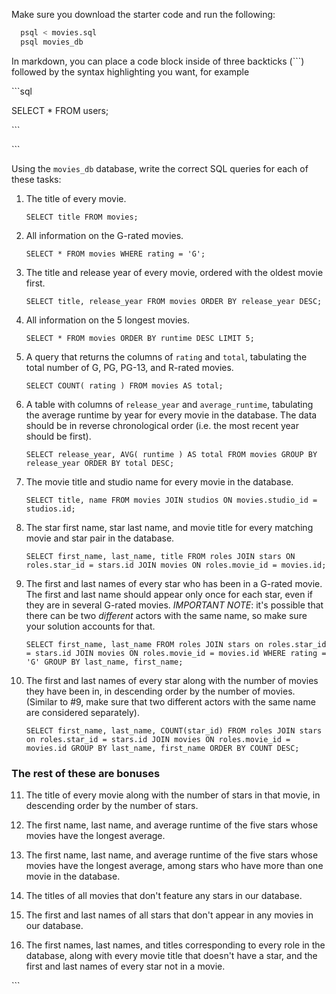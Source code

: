 Make sure you download the starter code and run the following:

```sh
  psql < movies.sql
  psql movies_db
```

In markdown, you can place a code block inside of three backticks (```) followed by the syntax highlighting you want, for example

\```sql

SELECT \* FROM users;

\```


\```

Using the `movies_db` database, write the correct SQL queries for each of these tasks:

1.  The title of every movie.

        SELECT title FROM movies;

2.  All information on the G-rated movies.

        SELECT * FROM movies WHERE rating = 'G';

3.  The title and release year of every movie, ordered with the
    oldest movie first.
    
        SELECT title, release_year FROM movies ORDER BY release_year DESC;
    
4.  All information on the 5 longest movies.

        SELECT * FROM movies ORDER BY runtime DESC LIMIT 5;

5.  A query that returns the columns of `rating` and `total`, tabulating the
    total number of G, PG, PG-13, and R-rated movies.

        SELECT COUNT( rating ) FROM movies AS total;

6.  A table with columns of `release_year` and `average_runtime`,
    tabulating the average runtime by year for every movie in the database. The data should be in reverse chronological order (i.e. the most recent year should be first).

        SELECT release_year, AVG( runtime ) AS total FROM movies GROUP BY release_year ORDER BY total DESC;

7.  The movie title and studio name for every movie in the
    database.

        SELECT title, name FROM movies JOIN studios ON movies.studio_id = studios.id;

8.  The star first name, star last name, and movie title for every
    matching movie and star pair in the database.

        SELECT first_name, last_name, title FROM roles JOIN stars ON roles.star_id = stars.id JOIN movies ON roles.movie_id = movies.id;

9.  The first and last names of every star who has been in a G-rated movie. The first and last name should appear only once for each star, even if they are in several G-rated movies. *IMPORTANT NOTE*: it's possible that there can be two *different* actors with the same name, so make sure your solution accounts for that.

        SELECT first_name, last_name FROM roles JOIN stars on roles.star_id = stars.id JOIN movies ON roles.movie_id = movies.id WHERE rating = 'G' GROUP BY last_name, first_name;

10. The first and last names of every star along with the number
    of movies they have been in, in descending order by the number of movies. (Similar to #9, make sure
    that two different actors with the same name are considered separately).

        SELECT first_name, last_name, COUNT(star_id) FROM roles JOIN stars on roles.star_id = stars.id JOIN movies ON roles.movie_id = movies.id GROUP BY last_name, first_name ORDER BY COUNT DESC;

### The rest of these are bonuses

11. The title of every movie along with the number of stars in
    that movie, in descending order by the number of stars.

12. The first name, last name, and average runtime of the five
    stars whose movies have the longest average.

13. The first name, last name, and average runtime of the five
    stars whose movies have the longest average, among stars who have more than one movie in the database.

14. The titles of all movies that don't feature any stars in our
    database.

15. The first and last names of all stars that don't appear in any movies in our database.

16. The first names, last names, and titles corresponding to every
    role in the database, along with every movie title that doesn't have a star, and the first and last names of every star not in a movie.

\```